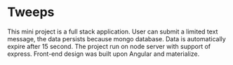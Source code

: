 # Tweeps
This mini project is a full stack application.  User can submit a limited text message, the data persists because mongo database.  Data is automatically expire after 15 second.  The project run on node server with support of express.  Front-end design was built upon Angular and materialize.
